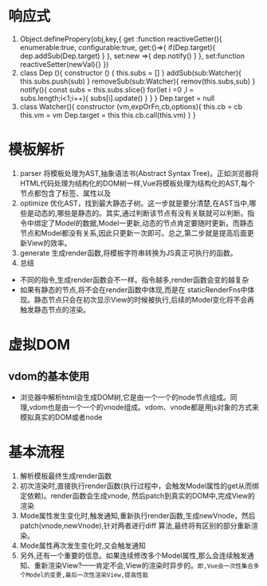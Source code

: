 # 响应式
1. Object.definePropery(obj,key,{
  get :function reactiveGetter(){
    enumerable:true,
    configurable:true,
    get:()=>{
      if(Dep.target){
        dep.addSub(Dep.target)
      }
    },
    set:new =>{
      dep.notify()
    }
  },
  set:function reactiveSetter(newVal){}
})
2.  class Dep (){
  constructor () {
    this.subs = []
  }
  addSub(sub:Watcher){
    this.subs.push(sub)
  }
  removeSub(sub:Watcher){
    remov(this.subs,sub)
  }
  notify(){
    const  subs = this.subs.slice()
    for(let i =0 ,l = subs.length;i<1;i++){
      subs[i].update()
    }
  }
}
Dep.target = null
3. class Watcher(){
  constructor (vm,expOrFn,cb,options){
    this.cb = cb
    this.vm = vm
    Dep.target  = this
    this.cb.call(this.vm)
  }
}
# 模板解析
1. parser 将模板处理为AST,抽象语法书(Abstract Syntax Tree)。正如浏览器将HTML代码处理为结构化的DOM树一样,Vue将模板处理为结构化的AST,每个节点都包含了标签、属性以及
2. optimize 优化AST，找到最大静态子树。这一步就是要分清楚,在AST当中,哪些是动态的,哪些是静态的。其实,通过判断该节点有没有关联就可以判断。指令中绑定了Model的数据,Model一更新,动态的节点肯定要随时更新。而静态节点和Model都没有关系,因此只更新一次即可。总之,第二步就是提高后面更新View的效率。
3. generate 生成render函数,将模板字符串转换为JS真正可执行的函数。
4. 总结
  * 不同的指令,生成render函数会不一样。指令越多,render函数会变的越复杂
  * 如果有静态的节点,将不会在render函数中体现,而是在 staticRenderFns中体现。静态节点只会在初次显示View的时候被执行,后续的Model变化将不会再触发静态节点的渲染。
 # 虚拟DOM 
##  vdom的基本使用
* 浏览器中解析html会生成DOM树,它是由一个一个的node节点组成。同理,vdom也是由一个一个的vnode组成。vdom、vnode都是用js对象的方式来模拟真实的DOM或者node
# 基本流程
  1. 解析模板最终生成render函数
  2. 初次渲染时,直接执行render函数(执行过程中，会触发Model属性的get从而绑定依赖)。render函数会生成vnode,
  然后patch到真实的DOM中,完成View的渲染
  3. Mode属性发生变化时,触发通知,重新执行render函数,生成newVnode，然后patch(vnode,newVnode),针对两者进行diff
  算法,最终将有区别的部分重新渲染。
  4. Mode属性再次发生变化时,又会触发通知
  5. 另外,还有一个重要的信息。如果连续修改多个Model属性,那么会连续触发通知、重新渲染View?——肯定不会,View的渲染时异步的。`即,Vue会一次性集合多个Model的变更,最后一次性渲染View,提高性能`